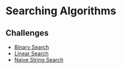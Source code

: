# Searching Algorithms

## Challenges

- [Binary Search](https://github.com/forest-shadow/js-algorithms/tree/main/searching/binarySearch)
- [Linear Search](https://github.com/forest-shadow/js-algorithms/tree/main/searching/linearSearch)
- [Naive String Search](https://github.com/forest-shadow/js-algorithms/tree/main/searching/naiveStringSearch)